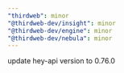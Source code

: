 ```yaml
---
"thirdweb": minor
"@thirdweb-dev/insight": minor
"@thirdweb-dev/engine": minor
"@thirdweb-dev/nebula": minor
---
```


update hey-api version to 0.76.0
